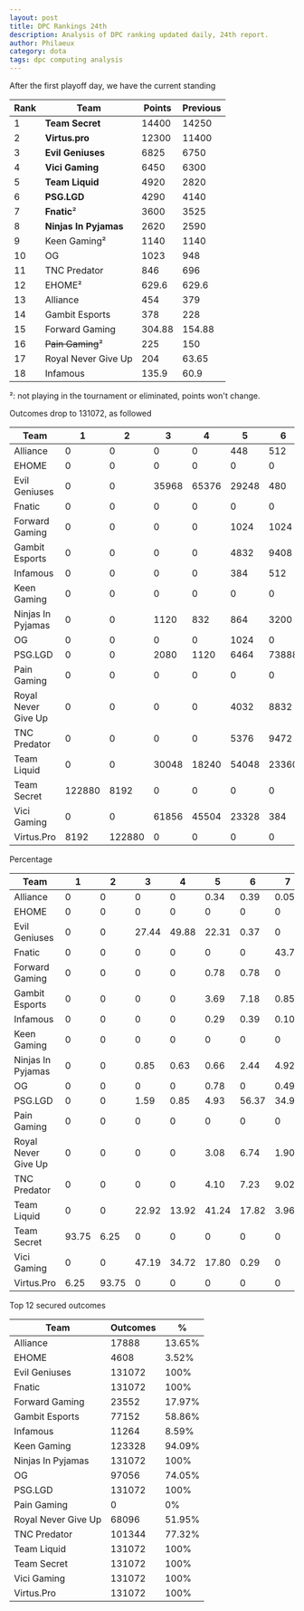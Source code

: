 ```yaml
---
layout: post
title: DPC Rankings 24th
description: Analysis of DPC ranking updated daily, 24th report.
author: Philaeux
category: dota
tags: dpc computing analysis
---
```


After the first playoff day, we have the current standing

| Rank | Team | Points | Previous |
|-------|--------|---------|---------|
| 1 | **Team Secret** | 14400 | 14250 | 
| 2 | **Virtus.pro** | 12300 | 11400 | 
| 3 | **Evil Geniuses** | 6825 | 6750 | 
| 4 | **Vici Gaming** | 6450 | 6300 | 
| 5 | **Team Liquid** | 4920 | 2820 | 
| 6 | **PSG.LGD** | 4290 | 4140 | 
| 7 | **Fnatic**² | 3600 | 3525 | 
| 8 | **Ninjas In Pyjamas** | 2620 | 2590 | 
| 9 | Keen Gaming² | 1140 | 1140 | 
| 10 | OG | 1023 | 948 | 
| 11 | TNC Predator | 846 | 696 | 
| 12 | EHOME² | 629.6 | 629.6 | 
| 13 | Alliance | 454 | 379 | 
| 14 | Gambit Esports | 378 | 228 | 
| 15 | Forward Gaming | 304.88 | 154.88 | 
| 16 | ~~Pain Gaming~~² | 225 | 150 | 
| 17 | Royal Never Give Up | 204 | 63.65 | 
| 18 | Infamous | 135.9 | 60.9 | 

²: not playing in the tournament or eliminated, points won't change.

Outcomes drop to 131072, as followed

| Team | 1 | 2 | 3 | 4 | 5 | 6 | 7 | 8 | 9 | 10 | 11 | 12 | 13 | 14 | 15 | 16 | 17 | 18 |
| ---- | ---- | ---- | ---- | ---- | ---- | ---- | ---- | ---- | ---- | ---- | ---- | ---- | ---- | ---- | ---- | ---- | ---- | ---- |
| Alliance | 0 | 0 | 0 | 0 | 448 | 512 | 64 | 640 | 1504 | 7040 | 5120 | 2560 | 7712 | 19968 | 43520 | 35840 | 6144 | 0 |
| EHOME | 0 | 0 | 0 | 0 | 0 | 0 | 0 | 0 | 0 | 0 | 0 | 4608 | 30720 | 60416 | 30720 | 4608 | 0 | 0 |
| Evil Geniuses | 0 | 0 | 35968 | 65376 | 29248 | 480 | 0 | 0 | 0 | 0 | 0 | 0 | 0 | 0 | 0 | 0 | 0 | 0 |
| Fnatic | 0 | 0 | 0 | 0 | 0 | 0 | 57376 | 63648 | 9824 | 224 | 0 | 0 | 0 | 0 | 0 | 0 | 0 | 0 |
| Forward Gaming | 0 | 0 | 0 | 0 | 1024 | 1024 | 0 | 960 | 2432 | 7616 | 4352 | 6144 | 8448 | 12032 | 25088 | 53760 | 8192 | 0 |
| Gambit Esports | 0 | 0 | 0 | 0 | 4832 | 9408 | 1120 | 9184 | 11264 | 17728 | 12608 | 11008 | 13440 | 8736 | 15360 | 14336 | 2048 | 0 |
| Infamous | 0 | 0 | 0 | 0 | 384 | 512 | 128 | 640 | 1024 | 3424 | 1856 | 3296 | 5120 | 6144 | 7168 | 3072 | 0 | 98304 |
| Keen Gaming | 0 | 0 | 0 | 0 | 0 | 0 | 0 | 0 | 1152 | 26304 | 58368 | 37504 | 7552 | 192 | 0 | 0 | 0 | 0 |
| Ninjas In Pyjamas | 0 | 0 | 1120 | 832 | 864 | 3200 | 6448 | 36032 | 69360 | 13216 | 0 | 0 | 0 | 0 | 0 | 0 | 0 | 0 |
| OG | 0 | 0 | 0 | 0 | 1024 | 0 | 640 | 768 | 2736 | 12800 | 28528 | 50560 | 29504 | 4512 | 0 | 0 | 0 | 0 |
| PSG.LGD | 0 | 0 | 2080 | 1120 | 6464 | 73888 | 45792 | 1728 | 0 | 0 | 0 | 0 | 0 | 0 | 0 | 0 | 0 | 0 |
| Pain Gaming | 0 | 0 | 0 | 0 | 0 | 0 | 0 | 0 | 0 | 0 | 0 | 0 | 0 | 0 | 0 | 16384 | 98304 | 16384 |
| Royal Never Give Up | 0 | 0 | 0 | 0 | 4032 | 8832 | 2496 | 9696 | 14576 | 13184 | 5168 | 10112 | 12160 | 7808 | 7168 | 3072 | 16384 | 16384 |
| TNC Predator | 0 | 0 | 0 | 0 | 5376 | 9472 | 11824 | 7584 | 17200 | 29536 | 15072 | 5280 | 16416 | 11264 | 2048 | 0 | 0 | 0 |
| Team Liquid | 0 | 0 | 30048 | 18240 | 54048 | 23360 | 5184 | 192 | 0 | 0 | 0 | 0 | 0 | 0 | 0 | 0 | 0 | 0 |
| Team Secret | 122880 | 8192 | 0 | 0 | 0 | 0 | 0 | 0 | 0 | 0 | 0 | 0 | 0 | 0 | 0 | 0 | 0 | 0 |
| Vici Gaming | 0 | 0 | 61856 | 45504 | 23328 | 384 | 0 | 0 | 0 | 0 | 0 | 0 | 0 | 0 | 0 | 0 | 0 | 0 |
| Virtus.Pro | 8192 | 122880 | 0 | 0 | 0 | 0 | 0 | 0 | 0 | 0 | 0 | 0 | 0 | 0 | 0 | 0 | 0 | 0 |

Percentage

| Team | 1 | 2 | 3 | 4 | 5 | 6 | 7 | 8 | 9 | 10 | 11 | 12 | 13 | 14 | 15 | 16 | 17 | 18 |
| ---- | ---- | ---- | ---- | ---- | ---- | ---- | ---- | ---- | ---- | ---- | ---- | ---- | ---- | ---- | ---- | ---- | ---- | ---- |
| Alliance | 0 | 0 | 0 | 0 | 0.34 | 0.39 | 0.05 | 0.49 | 1.15 | 5.37 | 3.91 | 1.95 | 5.88 | 15.23 | 33.20 | 27.34 | 4.69 | 0 |
| EHOME | 0 | 0 | 0 | 0 | 0 | 0 | 0 | 0 | 0 | 0 | 0 | 3.52 | 23.44 | 46.09 | 23.44 | 3.52 | 0 | 0 |
| Evil Geniuses | 0 | 0 | 27.44 | 49.88 | 22.31 | 0.37 | 0 | 0 | 0 | 0 | 0 | 0 | 0 | 0 | 0 | 0 | 0 | 0 |
| Fnatic | 0 | 0 | 0 | 0 | 0 | 0 | 43.77 | 48.56 | 7.50 | 0.17 | 0 | 0 | 0 | 0 | 0 | 0 | 0 | 0 |
| Forward Gaming | 0 | 0 | 0 | 0 | 0.78 | 0.78 | 0 | 0.73 | 1.86 | 5.81 | 3.32 | 4.69 | 6.45 | 9.18 | 19.14 | 41.02 | 6.25 | 0 |
| Gambit Esports | 0 | 0 | 0 | 0 | 3.69 | 7.18 | 0.85 | 7.01 | 8.59 | 13.53 | 9.62 | 8.40 | 10.25 | 6.67 | 11.72 | 10.94 | 1.56 | 0 |
| Infamous | 0 | 0 | 0 | 0 | 0.29 | 0.39 | 0.10 | 0.49 | 0.78 | 2.61 | 1.42 | 2.51 | 3.91 | 4.69 | 5.47 | 2.34 | 0 | 75 |
| Keen Gaming | 0 | 0 | 0 | 0 | 0 | 0 | 0 | 0 | 0.88 | 20.07 | 44.53 | 28.61 | 5.76 | 0.15 | 0 | 0 | 0 | 0 |
| Ninjas In Pyjamas | 0 | 0 | 0.85 | 0.63 | 0.66 | 2.44 | 4.92 | 27.49 | 52.92 | 10.08 | 0 | 0 | 0 | 0 | 0 | 0 | 0 | 0 |
| OG | 0 | 0 | 0 | 0 | 0.78 | 0 | 0.49 | 0.59 | 2.09 | 9.77 | 21.77 | 38.57 | 22.51 | 3.44 | 0 | 0 | 0 | 0 |
| PSG.LGD | 0 | 0 | 1.59 | 0.85 | 4.93 | 56.37 | 34.94 | 1.32 | 0 | 0 | 0 | 0 | 0 | 0 | 0 | 0 | 0 | 0 |
| Pain Gaming | 0 | 0 | 0 | 0 | 0 | 0 | 0 | 0 | 0 | 0 | 0 | 0 | 0 | 0 | 0 | 12.50 | 75 | 12.50 |
| Royal Never Give Up | 0 | 0 | 0 | 0 | 3.08 | 6.74 | 1.90 | 7.40 | 11.12 | 10.06 | 3.94 | 7.71 | 9.28 | 5.96 | 5.47 | 2.34 | 12.50 | 12.50 |
| TNC Predator | 0 | 0 | 0 | 0 | 4.10 | 7.23 | 9.02 | 5.79 | 13.12 | 22.53 | 11.50 | 4.03 | 12.52 | 8.59 | 1.56 | 0 | 0 | 0 |
| Team Liquid | 0 | 0 | 22.92 | 13.92 | 41.24 | 17.82 | 3.96 | 0.15 | 0 | 0 | 0 | 0 | 0 | 0 | 0 | 0 | 0 | 0 |
| Team Secret | 93.75 | 6.25 | 0 | 0 | 0 | 0 | 0 | 0 | 0 | 0 | 0 | 0 | 0 | 0 | 0 | 0 | 0 | 0 |
| Vici Gaming | 0 | 0 | 47.19 | 34.72 | 17.80 | 0.29 | 0 | 0 | 0 | 0 | 0 | 0 | 0 | 0 | 0 | 0 | 0 | 0 |
| Virtus.Pro | 6.25 | 93.75 | 0 | 0 | 0 | 0 | 0 | 0 | 0 | 0 | 0 | 0 | 0 | 0 | 0 | 0 | 0 | 0 |

Top 12 secured outcomes

| Team | Outcomes | % |
| ---- | ---- | ---- |
| Alliance | 17888 | 13.65% |
| EHOME | 4608 | 3.52% |
| Evil Geniuses | 131072 | 100% |
| Fnatic | 131072 | 100% |
| Forward Gaming | 23552 | 17.97% |
| Gambit Esports | 77152 | 58.86% |
| Infamous | 11264 | 8.59% |
| Keen Gaming | 123328 | 94.09% |
| Ninjas In Pyjamas | 131072 | 100% |
| OG | 97056 | 74.05% |
| PSG.LGD | 131072 | 100% |
| Pain Gaming | 0 | 0% |
| Royal Never Give Up | 68096 | 51.95% |
| TNC Predator | 101344 | 77.32% |
| Team Liquid | 131072 | 100% |
| Team Secret | 131072 | 100% |
| Vici Gaming | 131072 | 100% |
| Virtus.Pro | 131072 | 100% |
